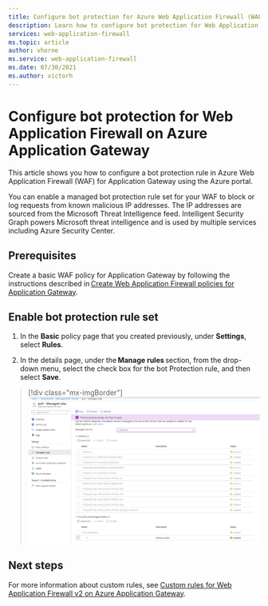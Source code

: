 ```yaml
---
title: Configure bot protection for Azure Web Application Firewall (WAF)
description: Learn how to configure bot protection for Web Application Firewall (WAF) on Azure Application Gateway.
services: web-application-firewall
ms.topic: article
author: vhorne
ms.service: web-application-firewall
ms.date: 07/30/2021
ms.author: victorh
---
```


# Configure bot protection for Web Application Firewall on Azure Application Gateway

This article shows you how to configure a bot protection rule in Azure Web Application Firewall (WAF) for Application Gateway  using the Azure portal. 

You can enable a managed bot protection rule set for your WAF to block or log requests from known malicious IP addresses. The IP addresses are sourced from the Microsoft Threat Intelligence feed. Intelligent Security Graph powers Microsoft threat intelligence and is used by multiple services including Azure Security Center.

## Prerequisites

Create a basic WAF policy for Application Gateway by following the instructions described in [Create Web Application Firewall policies for Application Gateway](create-waf-policy-ag.md).

## Enable bot protection rule set

1. In the **Basic** policy page that you created previously, under **Settings**, select **Rules**.  

2. In the details page, under the **Manage rules** section, from the drop-down menu, select the check box for the bot Protection rule, and then select **Save**.

> [!div class="mx-imgBorder"]
> ![Bot protection](../media/bot-protection/bot-protection.png)

## Next steps

For more information about custom rules, see [Custom rules for Web Application Firewall v2 on Azure Application Gateway](custom-waf-rules-overview.md).